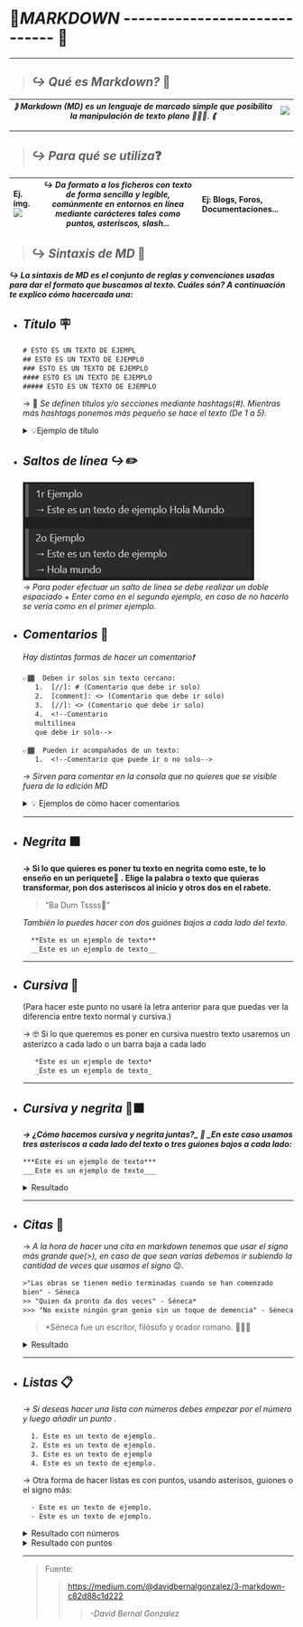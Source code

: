 # 📑***MARKDOWN*** ----------------------------- 📑
***  
>## ***↪ Qué es Markdown?***  🧐




|_⟫  Markdown (MD) es un lenguaje de marcado simple que posibilita la manipulación de texto plano ☝🏾🤓. ⟪_| ![](https://i.pinimg.com/564x/28/bb/cf/28bbcf7c9e948b771941de198f5ee426.jpg) |  
|:-:|-------------:|  
***  
>## ***↪ Para qué se utiliza***❓
|Ej. img. ![](https://i.pinimg.com/564x/f9/a6/12/f9a6129b0d10fd385e85a8cc50e25e15.jpg)| _↪ Da formato a los ficheros con texto de forma sencilla y legible, comúnmente en entornos en línea mediante carácteres tales como puntos, asteriscos, slash..._|Ej: Blogs, Foros, Documentaciones... |  
|:----|:---:|:---|  

>## ↪ ***Sintaxis de MD*** 📏

***↪ La sintaxis de MD es el conjunto de  reglas y convenciones usadas para dar el formato que buscamos al texto. Cuáles són? A continuación te explico cómo hacercada una:***  
 
      
- ## ***Título*** 🪧
  ```  
  # ESTO ES UN TEXTO DE EJEMPL  
  ## ESTO ES UN TEXTO DE EJEMPLO  
  ### ESTO ES UN TEXTO DE EJEMPLO  
  #### ESTO ES UN TEXTO DE EJEMPLO  
  ##### ESTO ES UN TEXTO DE EJEMPLO
  ```
  →  🤯 _Se definen títulos y/o secciones mediante hashtags(#). Mientras más hashtags ponemos más pequeño se hace el texto (De 1 a 5)._

  <details> 
  <summary>💡Ejemplo de título</summary>  

  ![](./imag/título%20ej.png)  

</details>  

- ##  ***Saltos de línea ↪✏️***   
  ![](./imag/salto%20de%20linea.png)  
  →  _Para poder efectuar un salto de línea se debe realizar un doble espaciado + Enter como en el segundo ejemplo, en caso de no hacerlo se vería como en el primer ejemplo._  

- ## ***Comentarios***  💭  
  _Hay distintas formas de hacer un comentario❗_ 
  ```  
  👉🏾  Deben ir solos sin texto cercano:
     1.  [//]: # (Comentario que debe ir solo)
     2.  [comment]: <> (Comentario que debe ir solo)
     3.  [//]: <> (Comentario que debe ir solo) 
     4.  <!--Comentario  
     multilínea  
     que debe ir solo-->

  👉🏾  Pueden ir acompañados de un texto:
     1.  <!--Comentario que puede ir o no solo-->
  ```   
  → _Sirven para comentar en la consola que no quieres que se visible fuera de la edición MD_    

  <details> 
  <summary>💡 Ejemplos de cómo hacer comentarios </summary>   
  
  ***
  ![](./imag/ejemplo%20comnt%20-.png)  

   ***
   _→  🚫 Lo que muestra la imagen es cómo **NO** se debe usar un comentario que no debe ir acompañado de texto, a consecuencia de esto no solo se muestra el comentario en la consola, si no también en el documento._
   ***
   ![](./imag/ejemplo%20coment%20+.png)  
   ***
   _→  Aquí se muestra cómo debe ser el comentario._  
   </details>  
   
   ***
- ## ***Negrita*** ⬛
  **→ Si lo que quieres es poner tu texto en negrita como este, te lo enseño en un periquete**🫡 **. Elige la palabra o texto que quieras transformar, pon dos asteriscos al inicio y otros dos en el rabete.**
  >“Ba Dum Tssss🥁”    
  

  _También lo puedes hacer con dos guiónes bajos a cada lado del texto._
  
  ``` 
    **Este es un ejemplo de texto**  
    __Este es un ejemplo de texto__
  ```  
  ***  
 - ## ***Cursiva*** 🐛  
 
   (Para hacer este punto no usaré la letra anterior para que puedas ver la diferencia entre texto normal y cursiva.)  

   → 🤓 Si lo que queremos es poner en cursiva nuestro texto usaremos un asterizco a cada lado o un barra baja a cada lado
   ```  
      *Este es un ejemplo de texto*  
      _Este es un ejemplo de texto_
   ``` 
   ***   
- ## ***Cursiva y negrita*** 🐛⬛ 
  
  ***→ ¿Cómo hacemos cursiva y negrita juntas?_ 🤔 _En este caso usamos tres asteriscos a cada lado del texto o tres guiones bajos a cada lado:***
   ```  
   ***Este es un ejemplo de texto***
   ___Este es un ejemplo de texto___
   ```  
   
    <details>
    <summary> Resultado </summary> 
      
    ![](./imag/curs%20y%20negri.png)  
    
    </details>  
    
    ***  
- ## ***Citas*** 🔡  
  → _A la hora de hacer una cita en markdown tenemos que usar el signo más grande que(>), en caso de que sean varias debemos ir subiendo la cantidad de veces que usamos el signo_ 😉. 

      >"Las obras se tienen medio terminadas cuando se han comenzado bien" - Séneca  
      >> "Quien da pronto da dos veces" - Séneca*  
      >>> "No existe ningún gran genio sin un toque de demencia" - Séneca  

  > *Séneca fue un escritor, filósofo y orador romano. ☝🏾🤓 
    <details>
    <summary> Resultado </summary> 
      
    ![](./imag/citas.png)  
    
    </details>  

    ***  
- ## ***Listas*** 📋  
    → _Si deseas hacer una lista con números debes empezar por el número y luego añadir un punto_ .  

        1. Este es un texto de ejemplo.  
        2. Este es un texto de ejemplo.  
        3. Este es un texto de ejemplo  
        4. Este es un texto de ejemplo.  
   → Otra forma de hacer listas es con puntos, usando asterisos, guiones o el signo más:  

        - Este es un texto de ejemplo.  
        - Este es un texto de ejemplo.  
  <details>
    <summary> Resultado con números </summary>  

    ![](./imag/puntos%20numeros.png)

    
    </details>   
  <details>
    <summary> Resultado con puntos </summary>  
    
    ![](./imag/puntos%20guion.png)
    
    </details>  

    ***  
  >Fuente:  
  >>https://medium.com/@davidbernalgonzalez/3-markdown-c82d88c1d222
  >>>_-David Bernal Gonzalez_


